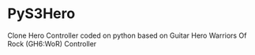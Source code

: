 # PyS3Hero
Clone Hero Controller coded on python based on Guitar Hero Warriors Of Rock (GH6:WoR) Controller 
